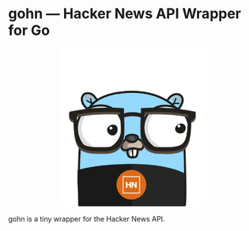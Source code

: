 ﻿# gohn — Hacker News API Wrapper for Go

<p align="center">
<img src="img/logo_1.svg" width="300" style="margin: 0 auto;"/>
</p>

gohn is a tiny wrapper for the Hacker News API.
